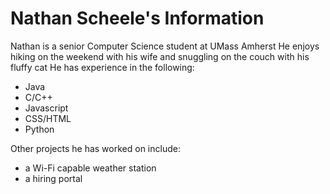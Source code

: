 # Nathan Scheele's Information
Nathan is a senior Computer Science student at UMass Amherst
He enjoys hiking on the weekend with his wife and snuggling on the couch with his fluffy cat
He has experience in the following:
- Java
- C/C++
- Javascript
- CSS/HTML
- Python

Other projects he has worked on include:
- a Wi-Fi capable weather station
- a hiring portal